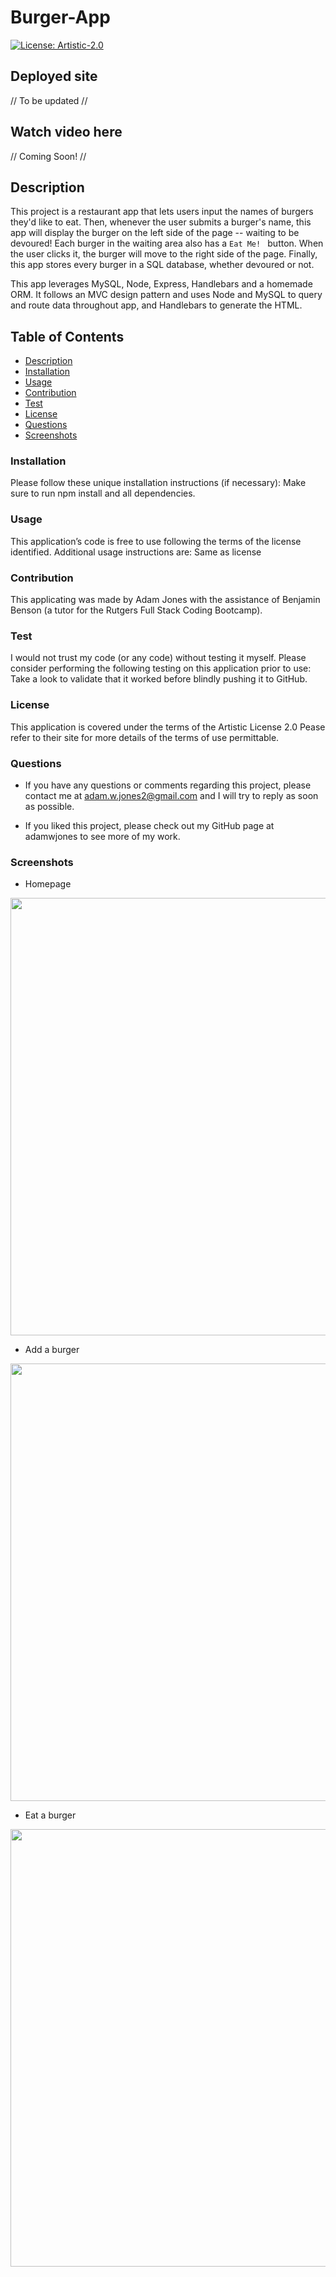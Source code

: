 # Burger-App

[![License: Artistic-2.0](https://img.shields.io/badge/License-Artistic%202.0-0298c3.svg)](https://opensource.org/licenses/Artistic-2.0)

## Deployed site 
// To be updated //

## Watch video here
// Coming Soon! //

## Description

This project is a restaurant app that lets users input the names of burgers they'd like to eat. Then, whenever the user submits a burger's name, this app will display the burger on the left side of the page -- waiting to be devoured! Each burger in the waiting area also has a `Eat Me! ` button. When the user clicks it, the burger will move to the right side of the page. Finally, this app stores every burger in a SQL database, whether devoured or not.

This app leverages MySQL, Node, Express, Handlebars and a homemade ORM. It follows an MVC design pattern and uses Node and MySQL to query and route data throughout app, and Handlebars to generate the HTML.


## Table of Contents

- [Description](#description)
- [Installation](#installation)
- [Usage](#usage)
- [Contribution](#contribution)
- [Test](#test)
- [License](#license)
- [Questions](#questions) 
- [Screenshots](#screenshots)

### Installation
Please follow these unique installation instructions (if necessary): Make sure to run npm install and all dependencies. 

### Usage
This application’s code is free to use following the terms of the license identified. Additional usage instructions are: Same as license 

### Contribution
This applicating was made by Adam Jones with the assistance of Benjamin Benson (a tutor for the Rutgers Full Stack Coding Bootcamp). 

### Test 
I would not trust my code (or any code) without testing it myself. Please consider performing the following testing on this application prior to use: Take a look to validate that it worked before blindly pushing it to GitHub.

### License               
This application is covered under the terms of the Artistic License 2.0 
Pease refer to their site for more details of the terms of use permittable.

### Questions

* If you have any questions or comments regarding this project, please contact me at adam.w.jones2@gmail.com and I will try to reply as soon as possible. 

* If you liked this project, please check out my GitHub page at adamwjones to see more of my work.

### Screenshots

* Homepage 

<img src="public/images/burgerAppPic1.png" width="700px">

* Add a burger

<img src="public/images/burgerAppPic2.png" width="700px">

* Eat a burger 

<img src="public/images/burgerAppPic3.png" width="700px">
